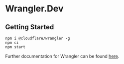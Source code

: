 # Wrangler.Dev

## Getting Started

```console
npm i @cloudflare/wrangler -g
npm ci
npm start
```

Further documentation for Wrangler can be found [here](https://developers.cloudflare.com/workers/tooling/wrangler).
